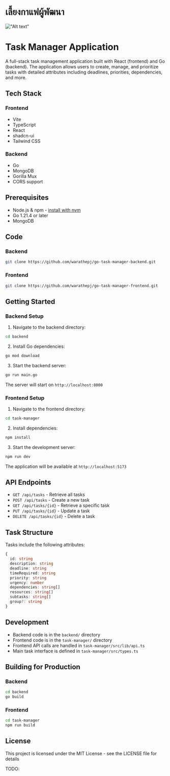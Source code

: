 # เลี้ยงกาแฟผู้พัฒนา

!["Alt text"](https://warathepj.github.io/js-ai-gallery/public/image/promptpay-20.png)

# Task Manager Application

A full-stack task management application built with React (frontend) and Go (backend). The application allows users to create, manage, and prioritize tasks with detailed attributes including deadlines, priorities, dependencies, and more.

## Tech Stack

### Frontend

- Vite
- TypeScript
- React
- shadcn-ui
- Tailwind CSS

### Backend

- Go
- MongoDB
- Gorilla Mux
- CORS support

## Prerequisites

- Node.js & npm - [install with nvm](https://github.com/nvm-sh/nvm#installing-and-updating)
- Go 1.21.4 or later
- MongoDB

## Code

### Backend

```bash
git clone https://github.com/warathepj/go-task-manager-backend.git
```

### Frontend

```bash
git clone https://github.com/warathepj/go-task-manager-frontend.git
```

## Getting Started

### Backend Setup

1. Navigate to the backend directory:

```bash
cd backend
```

2. Install Go dependencies:

```bash
go mod download
```

3. Start the backend server:

```bash
go run main.go
```

The server will start on `http://localhost:8000`

### Frontend Setup

1. Navigate to the frontend directory:

```bash
cd task-manager
```

2. Install dependencies:

```bash
npm install
```

3. Start the development server:

```bash
npm run dev
```

The application will be available at `http://localhost:5173`

## API Endpoints

- `GET /api/tasks` - Retrieve all tasks
- `POST /api/tasks` - Create a new task
- `GET /api/tasks/{id}` - Retrieve a specific task
- `PUT /api/tasks/{id}` - Update a task
- `DELETE /api/tasks/{id}` - Delete a task

## Task Structure

Tasks include the following attributes:

```typescript
{
  id: string
  description: string
  deadline: string
  timeRequired: string
  priority: string
  urgency: number
  dependencies: string[]
  resources: string[]
  subtasks: string[]
  group?: string
}
```

## Development

- Backend code is in the `backend/` directory
- Frontend code is in the `task-manager/` directory
- Frontend API calls are handled in `task-manager/src/lib/api.ts`
- Main task interface is defined in `task-manager/src/types.ts`

## Building for Production

### Backend

```bash
cd backend
go build
```

### Frontend

```bash
cd task-manager
npm run build
```

## License

This project is licensed under the MIT License - see the LICENSE file for details

TODO:
